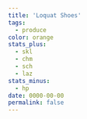 ```yaml
---
title: 'Loquat Shoes'
tags:
  - produce
color: orange
stats_plus:
  - skl
  - chm
  - sch
  - laz
stats_minus:
  - hp
date: 0000-00-00
permalink: false
---
```

